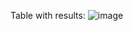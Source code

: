 Table with results:
![image](https://github.com/user-attachments/assets/3ebb4077-4e55-4434-a0a9-20625437ce71)
